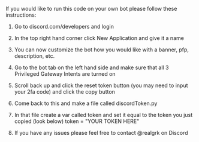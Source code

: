 If you would like to run this code on your own bot please follow these instructions:
1. Go to discord.com/developers and login
2. In the top right hand corner click New Application and give it a name
3. You can now customize the bot how you would like with a banner, pfp, description, etc.
4. Go to the bot tab on the left hand side and make sure that all 3 Privileged Gateway Intents are turned on
5. Scroll back up and click the reset token button (you may need to input your 2fa code) and click the copy button
6. Come back to this and make a file called discordToken.py
7. In that file create a var called token and set it equal to the token you just copied (look below)
    token = "YOUR TOKEN HERE"

8. If you have any issues please feel free to contact @realgrk on Discord